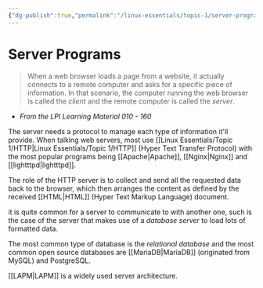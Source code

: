 ```yaml
---
{"dg-publish":true,"permalink":"/linux-essentials/topic-1/server-programs/"}
---
```


# Server Programs
>When a web browser loads a page from a website, it actually connects to a remote computer and asks for a specific piece of information. In that scenario, the computer running the web browser is called the _client_ and the remote computer is called the _server_.
- _From the LPI Learning Material 010 - 160_

The server needs a protocol to manage each type of information it'll provide. When talking web servers, most use [[Linux Essentials/Topic 1/HTTP\|Linux Essentials/Topic 1/HTTP]] (Hyper Text Transfer Protocol) with the most popular programs being [[Apache\|Apache]], [[Nginx\|Nginx]] and [[lightttpd\|lightttpd]].

The role of the HTTP server is to collect and send all the requested data back to the browser, which then arranges the content as defined by the received [[HTML\|HTML]] (Hyper Text Markup Language) document. 

it is quite common for a server to communicate to with another one, such is the case of the server that makes use of a _database server_ to load lots of formatted data. 

The most common type of database is the _relational database_ and the most common open source databases are [[MariaDB\|MariaDB]] (originated from MySQL) and PostgreSQL.

[[LAPM\|LAPM]] is a widely used server architecture.